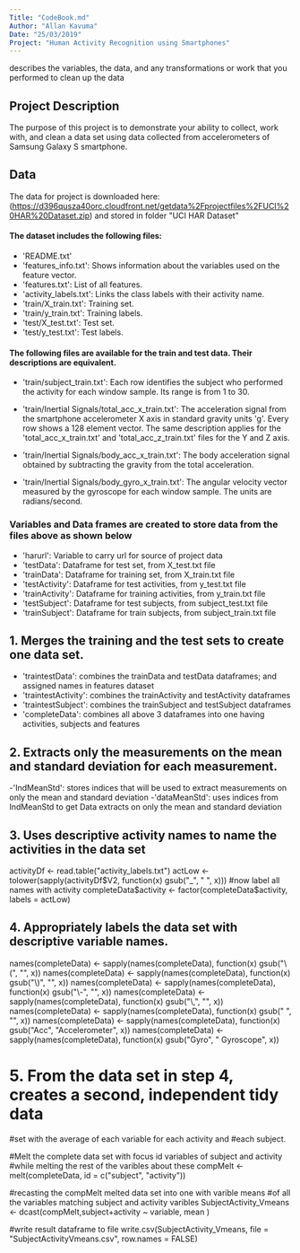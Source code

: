 ```yaml
---
Title: "CodeBook.md"
Author: "Allan Kavuma"
Date: "25/03/2019"
Project: "Human Activity Recognition using Smartphones"
---
```


describes the variables, the data, and any transformations or work that you performed to clean up the data

## Project Description
The purpose of this project is to demonstrate your ability to collect, work with, and clean a data set using data collected from 
accelerometers of Samsung Galaxy S smartphone.


## Data
The data for project is downloaded here: (https://d396qusza40orc.cloudfront.net/getdata%2Fprojectfiles%2FUCI%20HAR%20Dataset.zip)
and stored in folder "UCI HAR Dataset"
#### The dataset includes the following files:
- 'README.txt'
- 'features_info.txt': Shows information about the variables used on the feature vector.
- 'features.txt': List of all features.
- 'activity_labels.txt': Links the class labels with their activity name.
- 'train/X_train.txt': Training set.
- 'train/y_train.txt': Training labels.
- 'test/X_test.txt': Test set.
- 'test/y_test.txt': Test labels.

#### The following files are available for the train and test data. Their descriptions are equivalent. 
- 'train/subject_train.txt': Each row identifies the subject who performed the activity for each window sample. Its range is from 1 to 30. 

- 'train/Inertial Signals/total_acc_x_train.txt': The acceleration signal from the smartphone accelerometer X axis in standard gravity units 'g'. Every row shows a 128 element vector. The same description applies for the 'total_acc_x_train.txt' and 'total_acc_z_train.txt' files for the Y and Z axis. 

- 'train/Inertial Signals/body_acc_x_train.txt': The body acceleration signal obtained by subtracting the gravity from the total acceleration. 

- 'train/Inertial Signals/body_gyro_x_train.txt': The angular velocity vector measured by the gyroscope for each window sample. The units are radians/second. 


### Variables and Data frames are created to store data from the files above as shown below
- 'harurl': Variable to carry url for source of project data
- 'testData': Dataframe for test set, from X_test.txt file
- 'trainData': Dataframe for training set, from X_train.txt file
- 'testActivity': Dataframe for test activities, from y_test.txt file
- 'trainActivity': Dataframe for training activities, from y_train.txt file
- 'testSubject': Dataframe for test subjects, from subject_test.txt file
- 'trainSubject': Dataframe for train subjects, from subject_train.txt file

## 1. Merges the training and the test sets to create one data set.
- 'traintestData': combines the trainData and testData dataframes; and assigned names in features dataset
- 'traintestActivity': combines the trainActivity and testActivity dataframes
- 'traintestSubject': combines the trainSubject and testSubject dataframes 
- 'completeData': combines all above 3 dataframes into one having activities, subjects and features

## 2. Extracts only the measurements on the mean and standard deviation for each measurement.
-'IndMeanStd': stores indices that will be used to extract measurements on only the mean and standard deviation
-'dataMeanStd': uses indices from IndMeanStd to get Data extracts on only the mean and standard deviation


## 3. Uses descriptive activity names to name the activities in the data set
activityDf <- read.table("activity_labels.txt")
actLow <- tolower(sapply(activityDf$V2, function(x) gsub("_", " ", x)))
#now label all names with activity
completeData$activity <- factor(completeData$activity, labels = actLow)


## 4. Appropriately labels the data set with descriptive variable names.
names(completeData) <- sapply(names(completeData), function(x) gsub("\\(", "", x))
names(completeData) <- sapply(names(completeData), function(x) gsub("\\)", "", x))
names(completeData) <- sapply(names(completeData), function(x) gsub("\\-", "", x))
names(completeData) <- sapply(names(completeData), function(x) gsub("\\,", "", x))
names(completeData) <- sapply(names(completeData), function(x) gsub(" ", "", x))
names(completeData) <- sapply(names(completeData), function(x) gsub("Acc", "Accelerometer", x))
names(completeData) <- sapply(names(completeData), function(x) gsub("Gyro", " Gyroscope", x))


# 5. From the data set in step 4, creates a second, independent tidy data 
#set with the average of each variable for each activity and 
#each subject.

#Melt the complete data set with focus id variables of subject and activity
#while melting the rest of the varibles about these
compMelt <- melt(completeData, id = c("subject", "activity"))

#recasting the compMelt melted data set into one with varible means
#of all the variables matching subject and activity varibles
SubjectActivity_Vmeans <- dcast(compMelt,subject+activity ~ variable, mean )

#write result dataframe to file
write.csv(SubjectActivity_Vmeans, file = "SubjectActivityVmeans.csv", row.names = FALSE)
